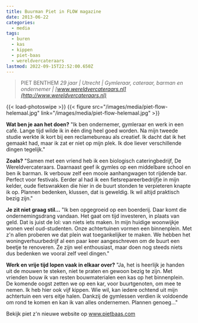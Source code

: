 ```yaml
---
title: Buurman Piet in FLOW magazine
date: 2013-06-22
categories:
  - media
tags:
  - buren
  - kas
  - kippen
  - piet-baas
  - wereldvercateraars
lastmod: 2022-09-15T22:52:00.650Z
---
```


> PIET BENTHEM _29 jaar | Utrecht | Gymleraar, cateraar, barman en ondernemer | [www.wereldvercateraars.nl](http://www.wereldvercateraars.nl)_

{{< load-photoswipe >}}
{{< figure src="/images/media/piet-flow-helemaal.jpg" link="/images/media/piet-flow-helemaal.jpg" >}}

**Wat ben je aan het doen?** "Ik ben ondernemer, gymleraar en werk in een café. Lange tijd wilde ik in één ding heel goed worden. Na mijn tweede studie werkte ik kort bij een reclamebureau als creatief. Ik dacht dat ik het gemaakt had, maar ik zat er niet op mijn plek. Ik doe liever verschillende dingen tegelijk." 

**Zoals?** "Samen met een vriend heb ik een biologisch cateringbedrijf, De Wereldvercateraars. Daarnaast geef ik gymles op een middelbare school en ben ik barman. Ik verbouw zelf een mooie aanhangwagen tot rijdende bar. Perfect voor festivals. Eerder al had ik een fietsrepareerbedrijfje in mijn kelder, oude fietswrakken die hier in de buurt stonden te verpieteren knapte ik op. Plannen bedenken, klussen, dat is geweldig. Ik wil altijd praktisch bezig zijn."

**Je zit niet graag stil...** "Ik ben opgegroeid op een boerderij. Daar komt die ondernemingsdrang vandaan. Het gaat om tijd investeren, in plaats van geld. Dat is juist de lol: van niets iets maken. In mijn huidige woonwijkje wonen veel oud-studenten. Onze achtertuinen vormen een binnenplein. Met z'n allen proberen we dat plein wat toegankelijker te maken. We hebben het woningverhuurbedrijf al een paar keer aangeschreven om de buurt een beetje te renoveren. Ze zijn wel enthousiast, maar doen nog steeds niets dus bedenken we vooral zelf veel dingen."

**Werk en vrije tijd lopen vaak in elkaar over?** "Ja, het is heerlijk je handen uit de mouwen te steken, niet te praten en gewoon bezig te zijn. Met vrienden bouw ik van resten bouwmaterialen een kas op het binnenplein. De komende oogst zetten we op een kar, voor buurtgenoten, om mee te nemen. Ik heb hier ook vijf kippen. Wie wil, kan iedere ochtend uit mijn achtertuin een vers eitje halen. Dankzij de gymlessen verdien ik voldoende om rond te komen en kan ik van alles ondernemen. Plannen genoeg..."

Bekijk piet z'n nieuwe website op www.pietbaas.com
